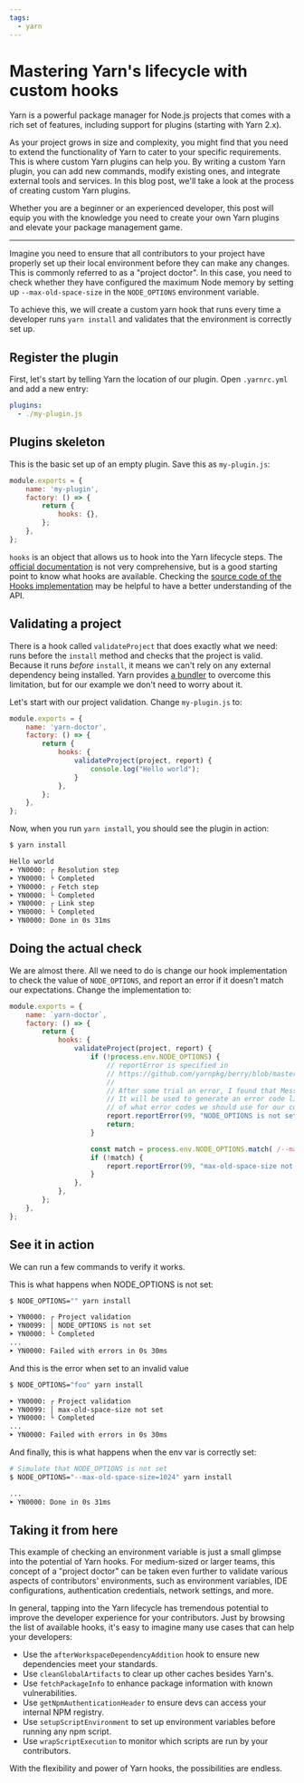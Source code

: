 ```yaml
---
tags:
  - yarn
---
```


# Mastering Yarn's lifecycle with custom hooks

Yarn is a powerful package manager for Node.js projects that comes with a rich set of features, including support for
plugins (starting with Yarn 2.x).

As your project grows in size and complexity, you might find that you need to extend the functionality of Yarn to cater
to your specific requirements. This is where custom Yarn plugins can help you. By writing a custom Yarn plugin, you can
add new commands, modify existing ones, and integrate external tools and services. In this blog post, we'll take a look
at the process of creating custom Yarn plugins.

Whether you are a beginner or an experienced developer, this post will equip you with the knowledge you need to create
your own Yarn plugins and elevate your package management game.

---

Imagine you need to ensure that all contributors to your project have properly set up their local environment before
they can make any changes. This is commonly referred to as a "project doctor". In this case, you need to check whether
they have configured the maximum Node memory by setting up `--max-old-space-size` in the `NODE_OPTIONS` environment
variable.

To achieve this, we will create a custom yarn hook that runs every time a developer runs `yarn install` and validates
that the environment is correctly set up.

## Register the plugin

First, let's start by telling Yarn the location of our plugin. Open `.yarnrc.yml` and add a new entry:

```yaml
plugins:
  - ./my-plugin.js
```

## Plugins skeleton

This is the basic set up of an empty plugin. Save this as `my-plugin.js`:

```js
module.exports = {
    name: 'my-plugin',
    factory: () => {
        return {
            hooks: {},
        };
    },
};
```

`hooks` is an object that allows us to hook into the Yarn lifecycle steps. The
[official documentation](https://yarnpkg.com/advanced/plugin-tutorial#official-hooks) is not very comprehensive, but is
a good starting point to know what hooks are available. Checking the
[source code of the Hooks implementation](https://github.com/yarnpkg/berry/blob/master/packages/yarnpkg-core/sources/Plugin.ts#L46)
may be helpful to have a better understanding of the API.

## Validating a project

There is a hook called `validateProject` that does exactly what we need: runs before the `install` method and checks
that the project is valid. Because it runs _before_ `install`, it means we can't rely on any external dependency being
installed. Yarn provides [a bundler](https://yarnpkg.com/advanced/plugin-tutorial#all-in-one-plugin-builder) to overcome
this limitation, but for our example we don't need to worry about it.

Let's start with our project validation. Change `my-plugin.js` to:

```js
module.exports = {
    name: 'yarn-doctor',
    factory: () => {
        return {
            hooks: {
                validateProject(project, report) {
                    console.log("Hello world");
                }
            },
        };
    },
};
```

Now, when you run `yarn install`, you should see the plugin in action:

```bash
$ yarn install

Hello world
➤ YN0000: ┌ Resolution step
➤ YN0000: └ Completed
➤ YN0000: ┌ Fetch step
➤ YN0000: └ Completed
➤ YN0000: ┌ Link step
➤ YN0000: └ Completed
➤ YN0000: Done in 0s 31ms
```

## Doing the actual check

We are almost there. All we need to do is change our hook implementation to check the value of `NODE_OPTIONS`, and
report an error if it doesn't match our expectations. Change the implementation to:

```js
module.exports = {
    name: `yarn-doctor`,
    factory: () => {
        return {
            hooks: {
                validateProject(project, report) {
                    if (!process.env.NODE_OPTIONS) {
                        // reportError is specified in
                        // https://github.com/yarnpkg/berry/blob/master/packages/yarnpkg-core/sources/Plugin.ts#L144
                        //
                        // After some trial an error, I found that MessageName is _mandatory_ and a it must be a Number.
                        // It will be used to generate an error code like YN0099. As far as I know there is no recommendation
                        // of what error codes we should use for our custom errors.
                        report.reportError(99, "NODE_OPTIONS is not set");
                        return;
                    }

                    const match = process.env.NODE_OPTIONS.match( /--max-old-space-size=([0-9]+)/ );
                    if (!match) {
                        report.reportError(99, "max-old-space-size not set");
                    }
                },
            },
        };
    },
};
```

## See it in action

We can run a few commands to verify it works.

This is what happens when NODE_OPTIONS is not set:

```bash
$ NODE_OPTIONS="" yarn install

➤ YN0000: ┌ Project validation
➤ YN0099: │ NODE_OPTIONS is not set
➤ YN0000: └ Completed
...
➤ YN0000: Failed with errors in 0s 30ms
```

And this is the error when set to an invalid value

```bash
$ NODE_OPTIONS="foo" yarn install

➤ YN0000: ┌ Project validation
➤ YN0099: │ max-old-space-size not set
➤ YN0000: └ Completed
...
➤ YN0000: Failed with errors in 0s 30ms
```

And finally, this is what happens when the env var is correctly set:

```bash
# Simulate that NODE_OPTIONS is not set
$ NODE_OPTIONS="--max-old-space-size=1024" yarn install

...
➤ YN0000: Done in 0s 31ms
```

## Taking it from here

This example of checking an environment variable is just a small glimpse into the potential of Yarn hooks. For
medium-sized or larger teams, this concept of a "project doctor" can be taken even further to validate various aspects
of contributors' environments, such as environment variables, IDE configurations, authentication credentials, network
settings, and more.

In general, tapping into the Yarn lifecycle has tremendous potential to improve the developer experience for your
contributors. Just by browsing the list of available hooks, it's easy to imagine many use cases that can help your
developers:

- Use the `afterWorkspaceDependencyAddition` hook to ensure new dependencies meet your standards.
- Use `cleanGlobalArtifacts` to clear up other caches besides Yarn's.
- Use `fetchPackageInfo` to enhance package information with known vulnerabilities.
- Use `getNpmAuthenticationHeader` to ensure devs can access your internal NPM registry.
- Use `setupScriptEnvironment` to set up environment variables before running any npm script.
- Use `wrapScriptExecution` to monitor which scripts are run by your contributors.

With the flexibility and power of Yarn hooks, the possibilities are endless.
